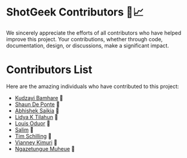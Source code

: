 # ShotGeek Contributors 🏀📈

We sincerely appreciate the efforts of all contributors who have helped improve this project. Your contributions, whether through code, documentation, design, or discussions, make a significant impact.

# Contributors List

Here are the amazing individuals who have contributed to this project:

- [Kudzayi Bamhare](https://github.com/Kudzmat) 🏀
- [Shaun De Ponte](https://github.com/nawtybean) 🏀
- [Abhishek Saikia](https://github.com/KingrogKDR) 🏀
- [Lidya K Tilahun](https://github.com/LideviK) 🏀
- [Louis Oduor](https://github.com/louisoduor) 🏀
- [Salim](https://github.com/theShinigami) 🏀
- [Tim Schilling](https://github.com/tim-schilling) 🏀
- [Vianney Kimuri](https://github.com/KimVianney) 🏀
- [Ngazetungue Muheue](https://github.com/Ngazetungue) 🏀

